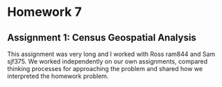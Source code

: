 # Homework 7

## Assignment 1: Census Geospatial Analysis

This assignment was very long and I worked with Ross ram844 and Sam sjf375. We worked independently on our own assignments, compared thinking processes for approaching the problem and shared how we interpreted the homework problem. 
